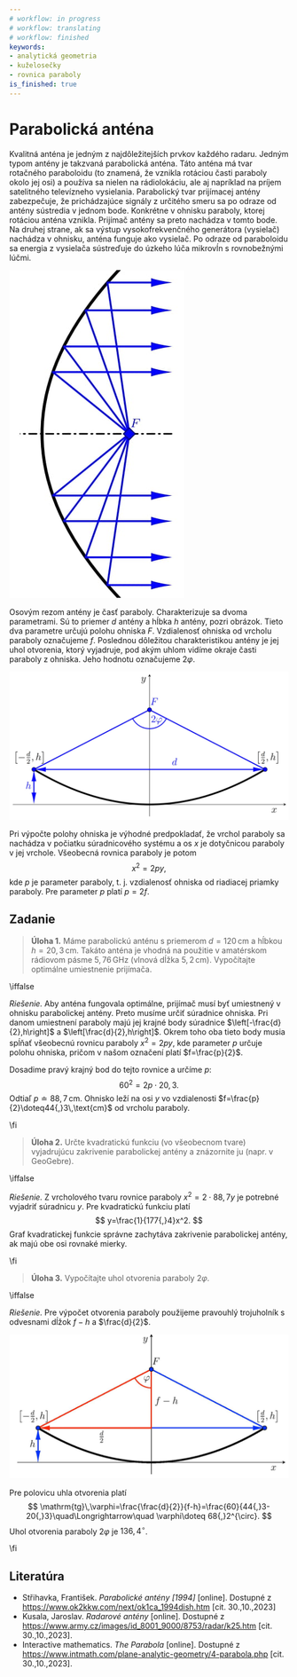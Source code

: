 ```yaml
---
# workflow: in progress
# workflow: translating
# workflow: finished
keywords:
- analytická geometria
- kuželosečky
- rovnica paraboly
is_finished: true
---
```


# Parabolická anténa

Kvalitná anténa je jedným z najdôležitejších prvkov každého radaru. Jedným typom antény je takzvaná parabolická anténa. Táto anténa má tvar rotačného paraboloidu (to znamená, že vznikla rotáciou časti paraboly okolo jej osi) a používa sa nielen na rádiolokáciu, ale aj napríklad na príjem satelitného televízneho vysielania.
Parabolický tvar prijímacej antény zabezpečuje, že prichádzajúce signály z určitého smeru sa po odraze od antény sústredia v jednom bode. Konkrétne v ohnisku paraboly, ktorej rotáciou anténa vznikla. Prijímač antény sa preto nachádza v tomto bode. Na druhej strane, ak sa výstup vysokofrekvenčného generátora (vysielač) nachádza v ohnisku, anténa funguje ako vysielač. Po odraze od paraboloidu sa energia z vysielača sústreďuje do úzkeho lúča mikrovĺn s rovnobežnými lúčmi.

![Rez parabolickou anténou](00024_1.jpg)

Osovým rezom antény je časť paraboly. Charakterizuje sa dvoma parametrami. Sú to priemer $d$ antény a hĺbka $h$ antény, pozri obrázok. Tieto dva parametre určujú polohu ohniska $F$. Vzdialenosť ohniska od vrcholu paraboly označujeme $f$. Poslednou dôležitou charakteristikou antény je jej uhol otvorenia, ktorý vyjadruje, pod akým uhlom vidíme okraje časti paraboly z ohniska. Jeho hodnotu označujeme $2\varphi$.

![Model parabolické antény](00024_2.jpg)

Pri výpočte polohy ohniska je výhodné predpokladať, že vrchol paraboly sa nachádza v počiatku súradnicového systému a os $x$ je dotyčnicou paraboly v jej vrchole. Všeobecná rovnica paraboly je potom $$x^2=2py,$$
kde $p$ je parameter paraboly, t. j. vzdialenosť ohniska od riadiacej priamky paraboly. Pre parameter $p$ platí $p=2f$.

## Zadanie

> **Úloha 1.** Máme parabolickú anténu s priemerom $d=120\,\text{cm}$ a hĺbkou $h=20{,}3\,\text{cm}$. Takáto anténa je vhodná na použitie v amatérskom rádiovom pásme $5{,}76\,\text{GHz}$ (vlnová dĺžka $5{,}2\,\text{cm}$). Vypočítajte optimálne umiestnenie prijímača.

\iffalse

*Riešenie.* Aby anténa fungovala optimálne, prijímač musí byť umiestnený v ohnisku parabolickej antény. Preto musíme určiť súradnice ohniska. Pri danom umiestnení paraboly majú jej krajné body súradnice $\left[-\frac{d}{2},h\right]$ a $\left[\frac{d}{2},h\right]$.  Okrem toho oba tieto body musia spĺňať všeobecnú rovnicu paraboly $x^2=2py,$ kde parameter $p$ určuje polohu ohniska, pričom v našom označení platí $f=\frac{p}{2}$. 

Dosadime pravý krajný bod do tejto rovnice a určíme $p$:
$$60^2=2p\cdot 20{,}3.$$
Odtiaľ $p \doteq  88{,}7\,\text{cm}$. Ohnisko leží na osi $y$ vo vzdialenosti $f=\frac{p}{2}\doteq44{,}3\,\text{cm}$ od vrcholu paraboly. 

\fi

> **Úloha 2.** Určte kvadratickú funkciu (vo všeobecnom tvare) vyjadrujúcu zakrivenie parabolickej antény a znázornite ju (napr. v GeoGebre).

\iffalse

*Riešenie.* Z vrcholového tvaru rovnice paraboly $x^2=2\cdot 88{,}7 y$ 
je potrebné vyjadriť súradnicu $y$. Pre kvadratickú funkciu platí 
$$
y=\frac{1}{177{,}4}x^2.
$$ 
Graf kvadratickej funkcie správne zachytáva zakrivenie parabolickej antény, ak majú obe osi rovnaké mierky.

\fi

> **Úloha 3.** Vypočítajte uhol otvorenia paraboly $2\varphi$.

\iffalse

*Riešenie.* Pre výpočet otvorenia paraboly použijeme pravouhlý trojuholník s odvesnami dĺžok $f-h$ a $\frac{d}{2}$. 

![Trojuholník pre výpočet uhlu otvorenia](00024_3.jpg)

Pre polovicu uhla otvorenia platí 
$$
\mathrm{tg}\,\varphi=\frac{\frac{d}{2}}{f-h}=\frac{60}{44{,}3-20{,}3}\quad\Longrightarrow\quad \varphi\doteq 68{,}2^{\circ}.
$$
Uhol otvorenia paraboly $2\varphi$ je $136{,}4^{\circ}$.

\fi

## Literatúra

* Střihavka, František. *Parabolické antény [1994]* [online]. Dostupné z https://www.ok2kkw.com/next/ok1ca_1994dish.htm [cit. 30.\,10.\,2023]
* Kusala, Jaroslav. *Radarové antény* [online]. Dostupné z https://www.army.cz/images/id_8001_9000/8753/radar/k25.htm [cit. 30.\,10.\,2023].
* Interactive mathematics. *The Parabola* [online]. Dostupné z https://www.intmath.com/plane-analytic-geometry/4-parabola.php [cit. 30.\,10.\,2023].

